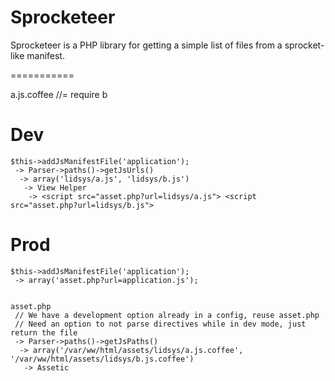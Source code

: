 Sprocketeer
===========

Sprocketeer is a PHP library for getting a simple list of files from a sprocket-like manifest.

===========

a.js.coffee
//= require b

# Dev

```
$this->addJsManifestFile('application');
 -> Parser->paths()->getJsUrls()
  -> array('lidsys/a.js', 'lidsys/b.js')
   -> View Helper
    -> <script src="asset.php?url=lidsys/a.js"> <script src="asset.php?url=lidsys/b.js">
```

# Prod

```
$this->addJsManifestFile('application');
 -> array('asset.php?url=application.js');


asset.php
 // We have a development option already in a config, reuse asset.php
 // Need an option to not parse directives while in dev mode, just return the file
 -> Parser->paths()->getJsPaths()
  -> array('/var/ww/html/assets/lidsys/a.js.coffee', '/var/ww/html/assets/lidsys/b.js.coffee')
   -> Assetic
```
